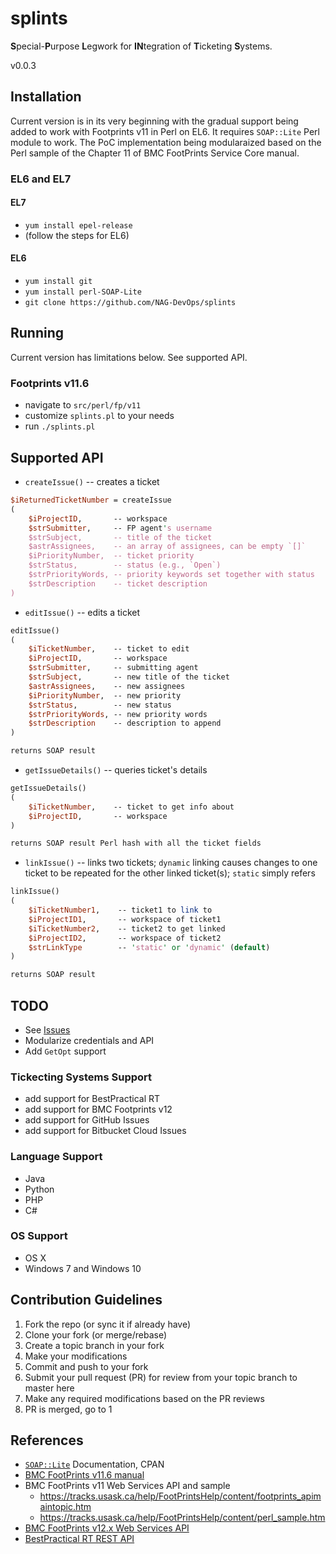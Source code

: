 # splints
**S**pecial-**P**urpose **L**egwork for **IN**tegration of **T**icketing **S**ystems.

v0.0.3

## Installation ##

Current version is in its very beginning with the gradual
support being added to work with Footprints v11 in Perl on EL6.
It requires `SOAP::Lite` Perl module to work.
The PoC implementation being modularaized based on the
Perl sample of the Chapter 11 of BMC FootPrints Service Core manual.

### EL6 and EL7 ###

#### EL7 ####

- `yum install epel-release`
- (follow the steps for EL6)

#### EL6 ####

- `yum install git`
- `yum install perl-SOAP-Lite`
- `git clone https://github.com/NAG-DevOps/splints`

## Running ##

Current version has limitations below. See supported API.

### Footprints v11.6 ###

- navigate to `src/perl/fp/v11`
- customize `splints.pl` to your needs
- run `./splints.pl`

## Supported API ###

- `createIssue()` -- creates a ticket
```perl
$iReturnedTicketNumber = createIssue
(
    $iProjectID,       -- workspace
    $strSubmitter,     -- FP agent's username
    $strSubject,       -- title of the ticket
    $astrAssignees,    -- an array of assignees, can be empty `[]`
    $iPriorityNumber,  -- ticket priority
    $strStatus,        -- status (e.g., `Open`)
    $strPriorityWords, -- priority keywords set together with status
    $strDescription    -- ticket description
)
```
- `editIssue()` -- edits a ticket
```perl
editIssue()
(
    $iTicketNumber,    -- ticket to edit
    $iProjectID,       -- workspace
    $strSubmitter,     -- submitting agent
    $strSubject,       -- new title of the ticket
    $astrAssignees,    -- new assignees
    $iPriorityNumber,  -- new priority
    $strStatus,        -- new status
    $strPriorityWords, -- new priority words
    $strDescription    -- description to append
)

returns SOAP result
```
- `getIssueDetails()` -- queries ticket's details
```perl
getIssueDetails()
(
    $iTicketNumber,    -- ticket to get info about
    $iProjectID,       -- workspace
)

returns SOAP result Perl hash with all the ticket fields
```
- `linkIssue()` -- links two tickets; `dynamic` linking causes changes to one ticket
to be repeated for the other linked ticket(s); `static` simply refers
```perl
linkIssue()
(
    $iTicketNumber1,    -- ticket1 to link to
    $iProjectID1,       -- workspace of ticket1
    $iTicketNumber2,    -- ticket2 to get linked
    $iProjectID2,       -- workspace of ticket2
    $strLinkType        -- 'static' or 'dynamic' (default)
)

returns SOAP result
```

## TODO ##

- See [Issues](https://github.com/NAG-DevOps/splints/issues)
- Modularize credentials and API
- Add `GetOpt` support

### Tickecting Systems Support ###

- add support for BestPractical RT
- add support for BMC Footprints v12
- add support for GitHub Issues
- add support for Bitbucket Cloud Issues

### Language Support ###

- Java
- Python
- PHP
- C#

### OS Support ###

- OS X
- Windows 7 and Windows 10

## Contribution Guidelines ##

1. Fork the repo (or sync it if already have)
2. Clone your fork (or merge/rebase)
3. Create a topic branch in your fork
4. Make your modifications
5. Commit and push to your fork
6. Submit your pull request (PR) for review from your topic branch to master here
7. Make any required modifications based on the PR reviews
8. PR is merged, go to 1

## References ##

- [`SOAP::Lite`](http://search.cpan.org/perldoc?SOAP%3A%3ALite) Documentation, CPAN
- [BMC FootPrints v11.6 manual](https://docs.bmc.com/docs/display/public/FPSC0/Version+11.6+PDFs)
- BMC FootPrints v11 Web Services API and sample
    - https://tracks.usask.ca/help/FootPrintsHelp/content/footprints_apimaintopic.htm
    - https://tracks.usask.ca/help/FootPrintsHelp/content/perl_sample.htm
- [BMC FootPrints v12.x Web Services API](https://docs.bmc.com/docs/display/public/FPSC120/Configuring+Web+Services)
- [BestPractical RT REST API](https://rt-wiki.bestpractical.com/wiki/REST)
